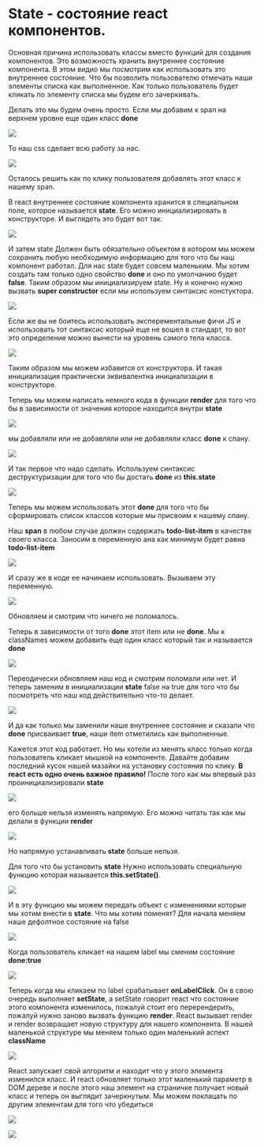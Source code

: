 # State - состояние react компонентов.

Основная причина использовать классы вместо функций для создания компонентов. Это возможность хранить внутреннее состояние компонента.
В этом видио мы посмотрим как использовать это внутреннее состояние. Что бы позволить пользователю отмечать наши элементы списка как выполненное. Как только пользователь будет кликать по элементу списка мы будем его зачеркивать.

Делать это мы будем очень просто. Если мы добавим к span на верхнем уровне еще один класс **done**

![](../img/component__status__and__event__handling/state/001.jpg)

То наш css сделает всю работу за нас.

![](../img/component__status__and__event__handling/state/002.jpg)

Осталось решить как по клику пользователя добавлять этот класс к нашему span.

В react  внутреннее состояние компонента хранится в специальном поле, которое называется **state**. Его можно инициализировать в конструкторе. И выглядеть это будет вот так.

![](../img/component__status__and__event__handling/state/003.jpg)

И затем state Должен быть обязательно объектом в котором мы можем сохранить любую необходимую информацию для того что бы наш компонент работал. Для нас state будет совсем маленьким. Мы хотим создать там только одно свойство **done** и оно по умолчанию будет **false**. Таким образом мы инициализируем state. Ну и конечно нужно вызвать **super constructor** если мы используем синтаксис констуктора.

![](../img/component__status__and__event__handling/state/004.jpg)

Если же вы не боитесь использовать эксперементальные фичи JS и использовать тот синтаксис который еще не вошел в стандарт, то вот это определение можно вынести на уровень самого тела класса.

![](../img/component__status__and__event__handling/state/005.jpg)

Таким образом мы можем избавится от конструктора. И такая инициализация практически эквивалентна инициализации в конструкторе.

Теперь мы можем написать немного кода в функции **render** для того что бы в зависимости от значения которое находится внутри **state** 

![](../img/component__status__and__event__handling/state/006.jpg)

мы добавляли или не добавляли или не добавляли класс **done** к спану.

![](../img/component__status__and__event__handling/state/007.jpg)

И так первое что надо сделать. Используем синтаксис деструктуризации для того что бы достать **done** из **this.state**

![](../img/component__status__and__event__handling/state/008.jpg)

Теперь мы можем использовать этот **done** для того что бы сформировать список классов которые мы присвоим к нашему спану. 

Наш **span** в любом случае должен содержать **todo-list-item** в качестве своего класса. Заносим в переменную ана как минимум будет равна **todo-list-item**

![](../img/component__status__and__event__handling/state/009.jpg)

И сразу же в коде ее начинаем использовать. Вызываем эту переменную.

![](../img/component__status__and__event__handling/state/010.jpg)

Обновляем и смотрим что ничего не поломалось.

Теперь в зависимости от того **done** этот item или не **done**.  Мы к classNames можем добавить еще один класс который так и называется **done**

![](../img/component__status__and__event__handling/state/011.jpg)

Переодически обновляем наш код и смотрим поломали или нет. 
И теперь заменим в инициализации **state** false на true для того что бы посмотреть что наш код действительно что-то делает.

![](../img/component__status__and__event__handling/state/012.jpg)

И да как только мы заменили наше внутреннее состояние  и сказали что **done** присваивает **true**, наши item  отметились как выполненные.

Кажется этот код работает. Но мы хотели из менять класс только когда пользователь кликает мышкой на компоненте.
Давайте добавим последний кусок нашей мазайки на установку состояния по клику.
**В react  есть одно очень важное правило!**
После того как мы впервый раз проинициализировали **state**

![](../img/component__status__and__event__handling/state/013.jpg)

его больше нельзя изменять напрямую. 
Его можно читать так как мы делали в функции **render**

![](../img/component__status__and__event__handling/state/014.jpg)

Но напрямую устанавливать **state** больше нельзя.

Для того что бы установить **state** Нужно использовать специальную функцию которая называется **this.setState()**. 

![](../img/component__status__and__event__handling/state/015.jpg)

И в эту функцию мы можем передать объект с изменениями которые мы хотим внести в **state**.
Что мы хотим поменят? Для начала меняем наше дефолтное состояние на false

![](../img/component__status__and__event__handling/state/016.jpg)

Когда пользователь кликает на нашем label мы сменим состояние **done:true**

![](../img/component__status__and__event__handling/state/017.jpg)

Теперь когда мы кликаем по label  срабатывает **onLabelClick**. Он в свою очередь выполняет **setState**, а setState говорит react что состояние этого компонента изменилось, пожалуй стоит его перерендерить, пожалуй нужно заново вызвать функцию **render**. React  вызывает render и render возвращает новую структуру для нашего компонента. 
В нашей маленькой структуре мы меняем только один маленький аспект **className**

![](../img/component__status__and__event__handling/state/018.jpg)

React запускает свой алгоритм и находит что у этого элемента изменился класс. И react обновляет только этот маленький параметр в DOM дереве и после этого наш элемент на страничке получает новый класс и теперь он выглядит зачеркнутым. Мы можем поклацать по другим элементам для того что убедиться

![](../img/component__status__and__event__handling/state/019.jpg)

![](../img/component__status__and__event__handling/state/020.jpg)